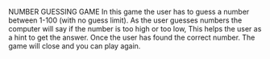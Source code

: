 NUMBER GUESSING GAME
In this game the user has to guess a number between 1-100 (with no guess limit).
As the user guesses numbers the computer will say if the number is too high or too low, This helps the user as a hint to get the answer.
Once the user has found the correct number. The game will close and you can play again.
